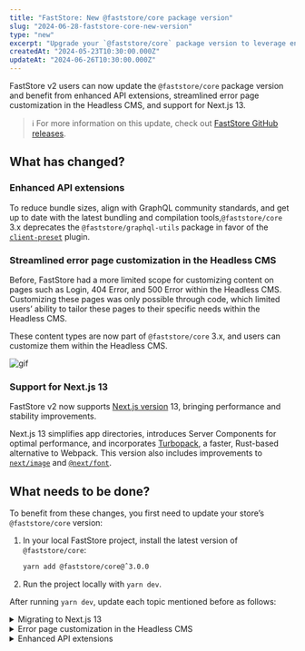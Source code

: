 ```yaml
---
title: "FastStore: New @faststore/core package version"
slug: "2024-06-28-faststore-core-new-version"
type: "new"
excerpt: "Upgrade your `@faststore/core` package version to leverage enhanced API extensions, customizable error pages, and support for Next.js 13."
createdAt: "2024-05-23T10:30:00.000Z"
updateAt: "2024-06-26T10:30:00.000Z"
---
```


FastStore v2 users can now update the `@faststore/core` package version and benefit from enhanced API extensions, streamlined error page customization in the Headless CMS, and support for Next.js 13.

> ℹ️ For more information on this update, check out [FastStore GitHub releases](https://github.com/vtex/faststore/releases/tag/v3.0.0).

## What has changed?

### Enhanced API extensions

To reduce bundle sizes, align with GraphQL community standards, and get up to date with the latest bundling and compilation tools,`@faststore/core` 3.x deprecates the `@faststore/graphql-utils` package in favor of the [`client-preset`](https://the-guild.dev/graphql/codegen/plugins/presets/preset-client) plugin.

### Streamlined error page customization in the Headless CMS

Before, FastStore had a more limited scope for customizing content on pages such as Login, 404 Error, and 500 Error within the Headless CMS. Customizing these pages was only possible through code, which limited users’ ability to tailor these pages to their specific needs within the Headless CMS.

These content types are now part of `@faststore/core` 3.x, and users can customize them within the Headless CMS.

![gif](https://vtexhelp.vtexassets.com/assets/docs/src/release-note-hcms___480683289080e473473504654c4e4697.gif)

### Support for Next.js 13

FastStore v2 now supports [Next.js version](https://nextjs.org/blog/next-13) 13, bringing performance and stability improvements.

Next.js 13 simplifies app directories, introduces Server Components for optimal performance, and incorporates [Turbopack](https://nextjs.org/blog/next-13#introducing-turbopack-alpha), a faster, Rust-based alternative to Webpack. This version also includes improvements to [`next/image`](https://nextjs.org/blog/next-13#nextimage) and [`@next/font`](https://nextjs.org/blog/next-13#nextimage).

## What needs to be done?

To benefit from these changes, you first need to update your store’s `@faststore/core` version:

1. In your local FastStore project, install the latest version of `@faststore/core`:

   ```bash
   yarn add @faststore/core@ˆ3.0.0
   ```

2. Run the project locally with `yarn dev`.

After running `yarn dev`, update each topic mentioned before as follows:

<details>
<summary>Migrating to Next.js 13</summary>

1. Open your store’s `package.json` file and, in `dependencies`, edit the `next` entry:

   ```bash
   "dependencies": {
      ...
      "next": "^13.5.6",
      ...
   },
   ```

2. After updating the `next` dependency, refer to the [Upgrading from 12 to 13](https://nextjs.org/docs/pages/building-your-application/upgrading/version-13#upgrading-from-12-to-13) official Next.js documentation for more information on how to migrate to version 13.

</details>

<details>
<summary>Error page customization in the Headless CMS</summary>

1. To sync the updated version, open a new terminal and run `faststore cms-sync`.
2. Access the VTEX Admin and go to **Headless CMS > FastStore**. You should be able to see the three new content types listed there.
3. Click one of the content types, and then`Add section` ( `+`).
4. Choose the `EmptyState` section and update its fields according to your store's requirements.

</details>

<details>
<summary>Enhanced API extensions</summary>

Follow the [Best practices for API extensions](https://developers.vtex.com/docs/guides/faststore/api-extensions-best-practices) guide for more information.

</details>
